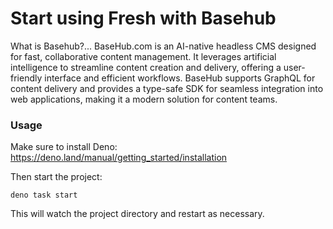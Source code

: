 # Start using Fresh with Basehub

What is Basehub?...
BaseHub.com is an AI-native headless CMS designed for fast, collaborative content management. It leverages artificial intelligence to streamline content creation and delivery, offering a user-friendly interface and efficient workflows. BaseHub supports GraphQL for content delivery and provides a type-safe SDK for seamless integration into web applications, making it a modern solution for content teams.

### Usage

Make sure to install Deno: https://deno.land/manual/getting_started/installation

Then start the project:

```
deno task start
```

This will watch the project directory and restart as necessary.
